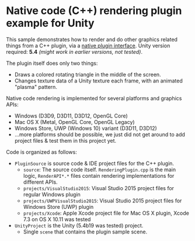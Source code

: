 # Native code (C++) rendering plugin example for Unity

This sample demonstrates how to render and do other graphics related things from a C++ plugin, via a
[native plugin interface](http://docs.unity3d.com/Manual/NativePluginInterface.html). Unity version required: **5.4** _(might work in earlier versions, not tested)_.

The plugin itself does only two things:

* Draws a colored rotating triangle in the middle of the screen.
* Changes texture data of a Unity texture each frame, with an animated "plasma" pattern.

Native code rendering is implemented for several platforms and graphics APIs:

* Windows (D3D9, D3D11, D3D12, OpenGL Core)
* Mac OS X (Metal, OpenGL Core, OpenGL Legacy)
* Windows Store, UWP (Windows 10) variant (D3D11, D3D12)
* ...more platforms should be possible, we just did not get around to add project files & test them in this project yet.

Code is organized as follows:

* `PluginSource` is source code & IDE project files for the C++ plugin.
 	* `source`: The source code itself. `RenderingPlugin.cpp` is the main logic, `RenderAPI*.*` files contain rendering implementations for different APIs.
	* `projects/VisualStudio2015`: Visual Studio 2015 project files for regular Windows plugin
	* `projects/UWPVisualStudio2015`: Visual Studio 2015 project files for Windows Store (UWP) plugin
	* `projects/Xcode`: Apple Xcode project file for Mac OS X plugin, Xcode 7.3 on OS X 10.11 was tested
* `UnityProject` is the Unity (5.4b19 was tested) project.
	* Single `scene` that contains the plugin sample scene.
